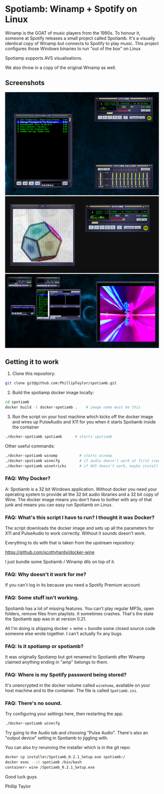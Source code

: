
# Spotiamb: Winamp + Spotify on Linux

Winamp is the GOAT of music players from the 1990s. To honour it, someone at Spotify releases a small project called Spotiamb. It's a visually identical copy of Winamp but connects to Spotify to play music. This project configures those Windows binaries to run "out of the box" on Linux

Spotiamp supports AVS visualisations.

We also throw in a copy of the original Winamp as well.

## Screenshots

![Spotiamb](screenshots/main.png)
![Spotiamb with AVS visualisations running](screenshots/SpotiambAndAVS.png)
![Classic Winamp](screenshots/AlongsideWinampAndMilkdrop.png)

## Getting it to work

1. Clone this repository:

```bash
git clone git@github.com:PhillipTaylor/spotiamb.git
```
2. Build the spotiamp docker image locally:

```bash
cd spotiamb
docker build -t docker-spotiamb .    # image name must be this
```

3. Run the script on your host machine which kicks off the docker image and wires up PulseAudio and X11 for you when it starts Spotiamb inside the container

```bash
./docker-spotiamb spotiamb      # starts spotiamb
```

Other useful commands:

```bash
./docker-spotiamb winamp          # starts winamp
./docker-spotiamb winecfg         # if audio doesn't work at first (see audio tab and use test button)
./docker-spotiamb winetricks      # if AVS doesn't work, maybe install direct x 9.
```

### FAQ: Why Docker?

A: Spotiamb is a 32 bit Windows application. Without docker you need your operating system to provide all the 32 bit audio libraries and a 32 bit copy of Wine. The docker image means you don't have to bother with any of that junk and means you can easy run Spotiamb on Linux.

### FAQ: What's this script I have to run? I thought it was Docker?

The script downloads the docker image and sets up all the parameters for X11 and PulseAudio to work correctly. Without it sounds doesn't work.

Everything to do with that is taken from the upstream repository:

https://github.com/scottyhardy/docker-wine

I just bundle some Spotiamb / Winamp dlls on top of it.

### FAQ: Why doesn't it work for me?

If you can't log in its because you need a Spotify Premium account.

### FAQ: Some stuff isn't working.

Spotiamb has a lot of missing features. You can't play regular MP3s, open folders, remove files from playlists. It sometimes crashes. That's the state the Spotiamb app was in at version 0.21.

All I'm doing is shipping docker + wine + bundle some closed source code someone else wrote together. I can't actually fix any bugs.

### FAQ: Is it spotiamp or spotiamb?

It was originally Spotiamp but got renamed to Spotiamb after Winamp claimed anything ending in "amp" belongs to them.

### FAQ: Where is my Spotify password being stored?

It's unencrypted in the docker volume called `winehome`, available on your host machine and to the container. The file is called `Spotiamb.ini`.

### FAQ: There's no sound.

Try configuring your settings here, then restarting the app:

```bash
./docker-spotiamb winecfg
```
Try going to the Audio tab and choosing "Pulse Audio". There's also an "output device" setting in Spotiamb to jiggling with.

You can also try rerunning the installer which is in the git repo:

```bash
docker cp installer/Spotiamb_0.2.1_Setup.exe spotiamb:/
docker exec --it spotiamb /bin/bash
container> wine /Spotiamb_0.2.1_Setup.exe
```

Good luck guys.

Phillip Taylor

